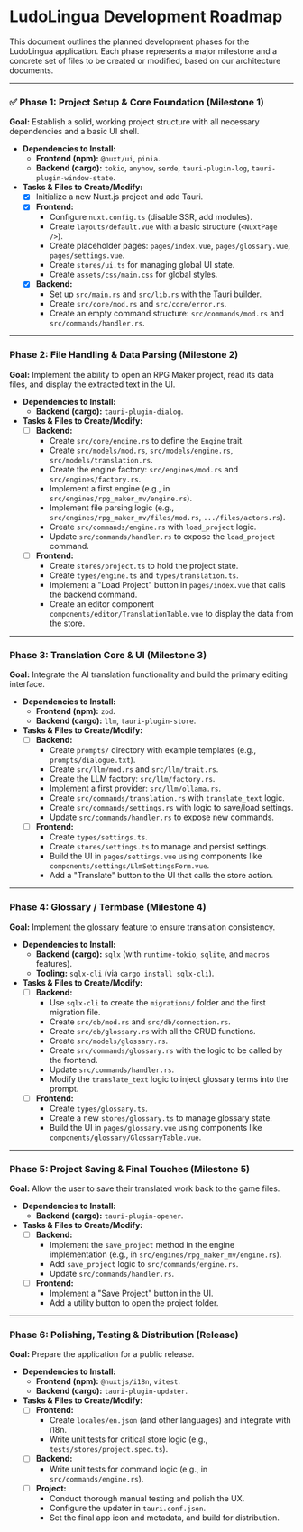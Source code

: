 # LudoLingua Development Roadmap

This document outlines the planned development phases for the LudoLingua application. Each phase represents a major milestone and a concrete set of files to be created or modified, based on our architecture documents.

---

### ✅ Phase 1: Project Setup & Core Foundation (Milestone 1)

**Goal:** Establish a solid, working project structure with all necessary dependencies and a basic UI shell.

*   **Dependencies to Install:**
    *   **Frontend (npm):** `@nuxt/ui`, `pinia`.
    *   **Backend (cargo):** `tokio`, `anyhow`, `serde`, `tauri-plugin-log`, `tauri-plugin-window-state`.
*   **Tasks & Files to Create/Modify:**
    *   [x] Initialize a new Nuxt.js project and add Tauri.
    *   [x] **Frontend:**
        *   Configure `nuxt.config.ts` (disable SSR, add modules).
        *   Create `layouts/default.vue` with a basic structure (`<NuxtPage />`).
        *   Create placeholder pages: `pages/index.vue`, `pages/glossary.vue`, `pages/settings.vue`.
        *   Create `stores/ui.ts` for managing global UI state.
        *   Create `assets/css/main.css` for global styles.
    *   [x] **Backend:**
        *   Set up `src/main.rs` and `src/lib.rs` with the Tauri builder.
        *   Create `src/core/mod.rs` and `src/core/error.rs`.
        *   Create an empty command structure: `src/commands/mod.rs` and `src/commands/handler.rs`.

---

### Phase 2: File Handling & Data Parsing (Milestone 2)

**Goal:** Implement the ability to open an RPG Maker project, read its data files, and display the extracted text in the UI.

*   **Dependencies to Install:**
    *   **Backend (cargo):** `tauri-plugin-dialog`.
*   **Tasks & Files to Create/Modify:**
    *   [ ] **Backend:**
        *   Create `src/core/engine.rs` to define the `Engine` trait.
        *   Create `src/models/mod.rs`, `src/models/engine.rs`, `src/models/translation.rs`.
        *   Create the engine factory: `src/engines/mod.rs` and `src/engines/factory.rs`.
        *   Implement a first engine (e.g., in `src/engines/rpg_maker_mv/engine.rs`).
        *   Implement file parsing logic (e.g., `src/engines/rpg_maker_mv/files/mod.rs`, `.../files/actors.rs`).
        *   Create `src/commands/engine.rs` with `load_project` logic.
        *   Update `src/commands/handler.rs` to expose the `load_project` command.
    *   [ ] **Frontend:**
        *   Create `stores/project.ts` to hold the project state.
        *   Create `types/engine.ts` and `types/translation.ts`.
        *   Implement a "Load Project" button in `pages/index.vue` that calls the backend command.
        *   Create an editor component `components/editor/TranslationTable.vue` to display the data from the store.

---

### Phase 3: Translation Core & UI (Milestone 3)

**Goal:** Integrate the AI translation functionality and build the primary editing interface.

*   **Dependencies to Install:**
    *   **Frontend (npm):** `zod`.
    *   **Backend (cargo):** `llm`, `tauri-plugin-store`.
*   **Tasks & Files to Create/Modify:**
    *   [ ] **Backend:**
        *   Create `prompts/` directory with example templates (e.g., `prompts/dialogue.txt`).
        *   Create `src/llm/mod.rs` and `src/llm/trait.rs`.
        *   Create the LLM factory: `src/llm/factory.rs`.
        *   Implement a first provider: `src/llm/ollama.rs`.
        *   Create `src/commands/translation.rs` with `translate_text` logic.
        *   Create `src/commands/settings.rs` with logic to save/load settings.
        *   Update `src/commands/handler.rs` to expose new commands.
    *   [ ] **Frontend:**
        *   Create `types/settings.ts`.
        *   Create `stores/settings.ts` to manage and persist settings.
        *   Build the UI in `pages/settings.vue` using components like `components/settings/LlmSettingsForm.vue`.
        *   Add a "Translate" button to the UI that calls the store action.

---

### Phase 4: Glossary / Termbase (Milestone 4)

**Goal:** Implement the glossary feature to ensure translation consistency.

*   **Dependencies to Install:**
    *   **Backend (cargo):** `sqlx` (with `runtime-tokio`, `sqlite`, and `macros` features).
    *   **Tooling:** `sqlx-cli` (via `cargo install sqlx-cli`).
*   **Tasks & Files to Create/Modify:**
    *   [ ] **Backend:**
        *   Use `sqlx-cli` to create the `migrations/` folder and the first migration file.
        *   Create `src/db/mod.rs` and `src/db/connection.rs`.
        *   Create `src/db/glossary.rs` with all the CRUD functions.
        *   Create `src/models/glossary.rs`.
        *   Create `src/commands/glossary.rs` with the logic to be called by the frontend.
        *   Update `src/commands/handler.rs`.
        *   Modify the `translate_text` logic to inject glossary terms into the prompt.
    *   [ ] **Frontend:**
        *   Create `types/glossary.ts`.
        *   Create a new `stores/glossary.ts` to manage glossary state.
        *   Build the UI in `pages/glossary.vue` using components like `components/glossary/GlossaryTable.vue`.

---

### Phase 5: Project Saving & Final Touches (Milestone 5)

**Goal:** Allow the user to save their translated work back to the game files.

*   **Dependencies to Install:**
    *   **Backend (cargo):** `tauri-plugin-opener`.
*   **Tasks & Files to Create/Modify:**
    *   [ ] **Backend:**
        *   Implement the `save_project` method in the engine implementation (e.g., in `src/engines/rpg_maker_mv/engine.rs`).
        *   Add `save_project` logic to `src/commands/engine.rs`.
        *   Update `src/commands/handler.rs`.
    *   [ ] **Frontend:**
        *   Implement a "Save Project" button in the UI.
        *   Add a utility button to open the project folder.

---

### Phase 6: Polishing, Testing & Distribution (Release)

**Goal:** Prepare the application for a public release.

*   **Dependencies to Install:**
    *   **Frontend (npm):** `@nuxtjs/i18n`, `vitest`.
    *   **Backend (cargo):** `tauri-plugin-updater`.
*   **Tasks & Files to Create/Modify:**
    *   [ ] **Frontend:**
        *   Create `locales/en.json` (and other languages) and integrate with i18n.
        *   Write unit tests for critical store logic (e.g., `tests/stores/project.spec.ts`).
    *   [ ] **Backend:**
        *   Write unit tests for command logic (e.g., in `src/commands/engine.rs`).
    *   [ ] **Project:**
        *   Conduct thorough manual testing and polish the UX.
        *   Configure the updater in `tauri.conf.json`.
        *   Set the final app icon and metadata, and build for distribution. 
